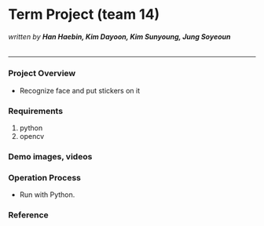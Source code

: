 # Term Project (team 14)
###### _written by ***Han Haebin, Kim Dayoon, Kim Sunyoung, Jung Soyeoun***_

---

### **Project Overview**
- Recognize face and put stickers on it


### **Requirements**
1. python
2. opencv


### **Demo images, videos**


### **Operation Process**
- Run with Python.


### **Reference**
